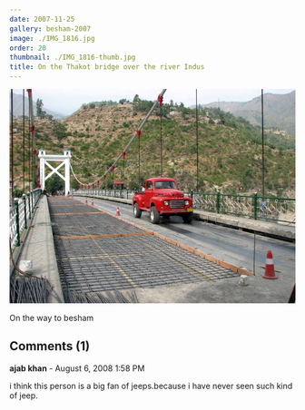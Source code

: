 ```yaml
---
date: 2007-11-25
gallery: besham-2007
image: ./IMG_1816.jpg
order: 20
thumbnail: ./IMG_1816-thumb.jpg
title: On the Thakot bridge over the river Indus
---
```


![On the Thakot bridge over the river Indus](./IMG_1816.jpg)

On the way to besham

<div id="comments">

## Comments (1)

<div id="comment">

**ajab khan** - August  6, 2008  1:58 PM

i think this person is a big fan of jeeps.because i have never seen such kind of jeep.

</div>

</div>